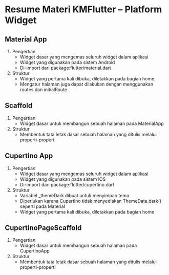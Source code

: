 # Resume Materi KMFlutter – Platform Widget

## Material App
1. Pengertian
    - Widget dasar yang mengemas seluruh widget dalam aplikasi
    - Widget yang digunakan pada sistem Android
    - Di-import dari package:flutter/material.dart
2. Struktur
    - Widget yang pertama kali dibuka, diletakkan pada bagian home
    - Mengatur halaman juga dapat dilakukan dengan menggunakan routes dan initialRoute

## Scaffold
1. Pengertian
    - Widget dasar untuk membangun sebuah halaman pada MaterialApp
2. Struktur
    - Membentuk tata letak dasar sebuah halaman yang ditulis melalui properti-propert

## Cupertino App
1. Pengertian
    - Widget dasar yang mengemas seluruh widget dalam aplikasi
    - Widget yang digunakan pada sistem iOS
    - Di-import dari package:flutter/cupertino.dart
2. Struktur
    - Variabel _themeDark dibuat untuk menyimpan tema
    - Diperlukan karena Cupertino tidak menyediakan ThemeData.dark() seperti pada Material
    - Widget yang pertama kali dibuka, diletakkan pada bagian home

## CupertinoPageScaffold
1. Pengertian
    - Widget dasar untuk membangun sebuah halaman pada CupertinoApp
2. Struktur
    - Membentuk tata letak dasar sebuah halaman yang ditulis melalui properti-properti